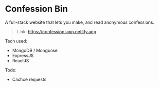 # Confession Bin

A full-stack website that lets you make, and read anonymous confessions.
> Link: https://confession-app.netlify.app

Tech used:
- MongoDB / Mongoose
- ExpressJS
- ReactJS

Todo:
- Cachce requests
